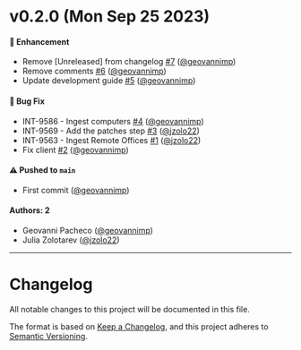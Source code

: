 # v0.2.0 (Mon Sep 25 2023)

#### 🚀 Enhancement

- Remove [Unreleased] from changelog [#7](https://github.com/JupiterOne/graph-manageengine-endpoint-central/pull/7) ([@geovannimp](https://github.com/geovannimp))
- Remove comments [#6](https://github.com/JupiterOne/graph-manageengine-endpoint-central/pull/6) ([@geovannimp](https://github.com/geovannimp))
- Update development guide [#5](https://github.com/JupiterOne/graph-manageengine-endpoint-central/pull/5) ([@geovannimp](https://github.com/geovannimp))

#### 🐛 Bug Fix

- INT-9586 - Ingest computers [#4](https://github.com/JupiterOne/graph-manageengine-endpoint-central/pull/4) ([@geovannimp](https://github.com/geovannimp))
- INT-9569 - Add the patches step [#3](https://github.com/JupiterOne/graph-manageengine-endpoint-central/pull/3) ([@jzolo22](https://github.com/jzolo22))
- INT-9563 - Ingest Remote Offices [#1](https://github.com/JupiterOne/graph-manageengine-endpoint-central/pull/1) ([@jzolo22](https://github.com/jzolo22))
- Fix client [#2](https://github.com/JupiterOne/graph-manageengine-endpoint-central/pull/2) ([@geovannimp](https://github.com/geovannimp))

#### ⚠️ Pushed to `main`

- First commit ([@geovannimp](https://github.com/geovannimp))

#### Authors: 2

- Geovanni Pacheco ([@geovannimp](https://github.com/geovannimp))
- Julia Zolotarev ([@jzolo22](https://github.com/jzolo22))

---

# Changelog

All notable changes to this project will be documented in this file.

The format is based on [Keep a Changelog](https://keepachangelog.com/en/1.0.0/),
and this project adheres to
[Semantic Versioning](https://semver.org/spec/v2.0.0.html).

